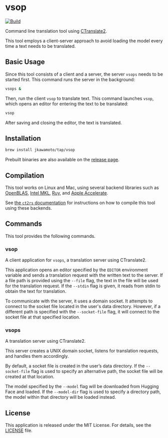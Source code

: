 # vsop
[![Build](https://github.com/jkawamoto/vsop/actions/workflows/build.yml/badge.svg)](https://github.com/jkawamoto/vsop/actions/workflows/build.yml)

Command line translation tool using [CTranslate2](https://github.com/OpenNMT/CTranslate2).

This tool employs a client-server approach to avoid loading the model every time a text needs to be translated.

## Basic Usage
Since this tool consists of a client and a server, the server `vsops` needs to be started first.
This command runs the server in the background:

```bash
vsops &
```

Then, run the client `vsop` to translate text. This command launches `vsop`,
which opens an editor for entering the text to be translated:

```bash
vsop
```

After saving and closing the editor, the text is translated.

## Installation

```bash
brew install jkawamoto/tap/vsop
````

Prebuilt binaries are also available on the [release page](https://github.com/jkawamoto/vsop/releases).

## Compilation
This tool works on Linux and Mac, using several backend libraries such as
[OpenBLAS](https://www.openblas.net/),
[Intel MKL](https://www.intel.com/content/www/us/en/developer/tools/oneapi/onemkl.html),
[Ruy](https://github.com/google/ruy), and [Apple Accelerate](https://developer.apple.com/documentation/accelerate).

See [the `ct2rs` documentation](https://github.com/jkawamoto/ctranslate2-rs?tab=readme-ov-file#compilation)
for instructions on how to compile this tool using these backends.

## Commands
This tool provides the following commands.

### vsop
A client application for `vsops`, a translation server using CTranslate2.

This application opens an editor specified by the `EDITOR` environment variable and sends a translation request with
the written text to the server. If a file path is provided using the `--file` flag, the text in the file will be used
for the translation request. If the `--stdin` flag is given, it reads from stdin to obtain the text for translation.

To communicate with the server, it uses a domain socket. It attempts to connect to the socket file located in the
user's data directory. However, if a different path is specified with the `--socket-file` flag, it will connect to the
socket file at that specified location.

### vsops
A translation server using CTranslate2.

This server creates a UNIX domain socket, listens for translation requests, and handles them accordingly.

By default, a socket file is created in the user’s data directory. If the `--socket-file` flag is used to specify an
alternative path, the socket file will be created at that location.

The model specified by the `--model` flag will be downloaded from Hugging Face and loaded. If the `--model-dir` flag is
used to specify a directory path, the model within that directory will be loaded instead.

## License

This application is released under the MIT License. For details, see the [LICENSE](LICENSE) file.